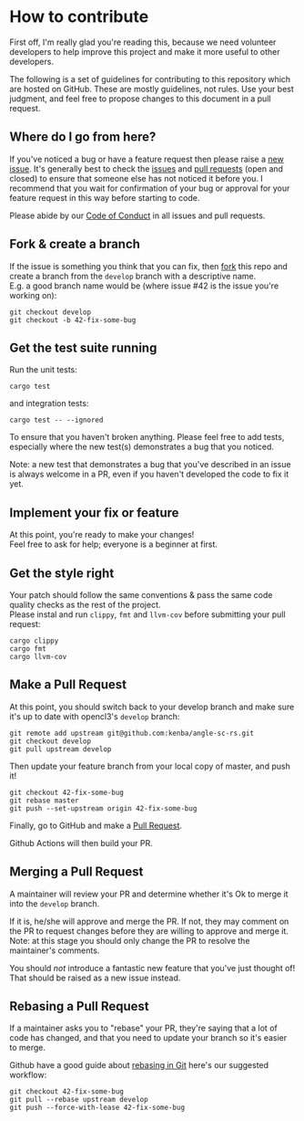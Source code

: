 # How to contribute

First off, I'm really glad you're reading this, because we need volunteer developers to help improve this project and make it more useful to other developers.

The following is a set of guidelines for contributing to this repository  which are hosted on GitHub. These are mostly guidelines, not rules. Use your best judgment, and feel free to propose changes to this document in a pull request.

## Where do I go from here?

If you've noticed a bug or have a feature request then please raise a [new issue](https://github.com/kenba/angle-sc-rs/issues/new).
It's generally best to check the [issues](https://github.com/kenba/angle-sc-rs/issues) and [pull requests](https://github.com/kenba/angle-sc-rs/pulls) (open and closed) to ensure that someone else has not noticed it before you. I recommend that you wait for confirmation of your bug or approval for your feature request in this way before starting to code.

Please abide by our [Code of Conduct](CODE_OF_CONDUCT.md) in all issues and pull requests.

## Fork & create a branch

If the issue is something you think that you can fix, then [fork](https://docs.github.com/en/get-started/quickstart/fork-a-repo) this repo and create a branch from the `develop` branch with a descriptive name.  
E.g. a good branch name would be (where issue #42 is the issue you're working on):

```shell
git checkout develop
git checkout -b 42-fix-some-bug
```

## Get the test suite running

Run the unit tests:

```shell
cargo test
```

and integration tests:

```shell
cargo test -- --ignored
```

To ensure that you haven't broken anything.
Please feel free to add tests, especially where the new test(s) demonstrates a bug that you noticed.

Note: a new test that demonstrates a bug that you've described in an issue is always welcome in a PR, even if you haven't developed the code to fix it yet.

## Implement your fix or feature

At this point, you're ready to make your changes!  
Feel free to ask for help; everyone is a beginner at first.

## Get the style right

Your patch should follow the same conventions & pass the same code quality checks as the rest of the project.  
Please instal and run `clippy`, `fmt` and `llvm-cov` before submitting your pull request:

```shell
cargo clippy
cargo fmt
cargo llvm-cov
```

## Make a Pull Request

At this point, you should switch back to your develop branch and make sure it's up to date with opencl3's `develop` branch:

```shell
git remote add upstream git@github.com:kenba/angle-sc-rs.git
git checkout develop
git pull upstream develop
```

Then update your feature branch from your local copy of master, and push it!

```shell
git checkout 42-fix-some-bug
git rebase master
git push --set-upstream origin 42-fix-some-bug
```

Finally, go to GitHub and make a [Pull Request](https://docs.github.com/en/github/collaborating-with-pull-requests/proposing-changes-to-your-work-with-pull-requests/creating-a-pull-request).

Github Actions will then build your PR.

## Merging a Pull Request

A maintainer will review your PR and determine whether it's Ok to merge it into the `develop` branch.

If it is, he/she will approve and merge the PR. If not, they may comment on the PR to request changes before they are willing to approve and merge it.
Note: at this stage you should only change the PR to resolve the maintainer's comments.

You should *not* introduce a fantastic new feature that you've just thought of! That should be raised as a new issue instead.

## Rebasing a Pull Request

If a maintainer asks you to "rebase" your PR, they're saying that a lot of code has changed, and that you need to update your branch so it's easier to merge.

Github have a good guide about [rebasing in Git](https://docs.github.com/en/get-started/using-git/about-git-rebase) here's our suggested workflow:

```shell
git checkout 42-fix-some-bug
git pull --rebase upstream develop
git push --force-with-lease 42-fix-some-bug
```
